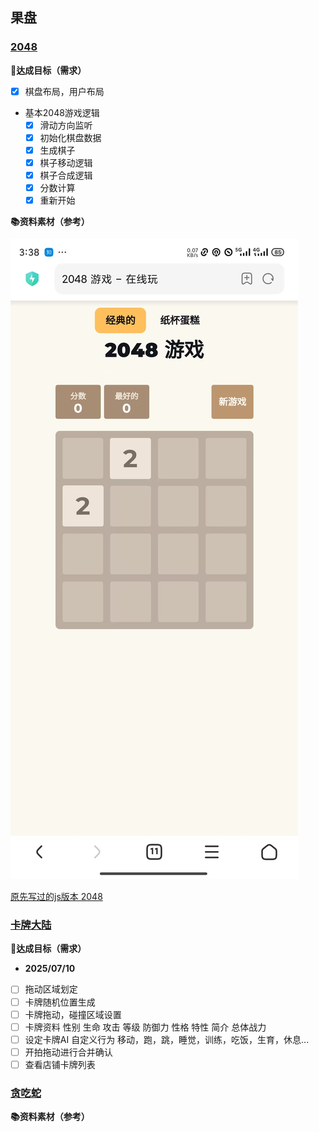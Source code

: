 ## 果盘

### [2048](../fruit/cake2048/)

**🎯达成目标（需求）**

- [X] 棋盘布局，用户布局
- 基本2048游戏逻辑
  - [X] 滑动方向监听
  - [X] 初始化棋盘数据
  - [X] 生成棋子
  - [X] 棋子移动逻辑
  - [X] 棋子合成逻辑
  - [X] 分数计算
  - [X] 重新开始

**📚资料素材（参考）**

![2048 界面参考](./_images/cake2048_01.jpg)

[原先写过的js版本 2048](https://github.com/onlyLucky/2048)

### [卡牌大陆](../fruit/CardLand/)

**🎯达成目标（需求）**

- **2025/07/10**
  
- [ ] 拖动区域划定
- [ ] 卡牌随机位置生成
- [ ] 卡牌拖动，碰撞区域设置
- [ ] 卡牌资料 性别 生命 攻击 等级 防御力 性格 特性 简介 总体战力
- [ ] 设定卡牌AI 自定义行为 移动，跑，跳，睡觉，训练，吃饭，生育，休息...
- [ ] 开拍拖动进行合并确认
- [ ] 查看店铺卡牌列表

### [贪吃蛇](../fruit/GreedySnake/)


**📚资料素材（参考）**

